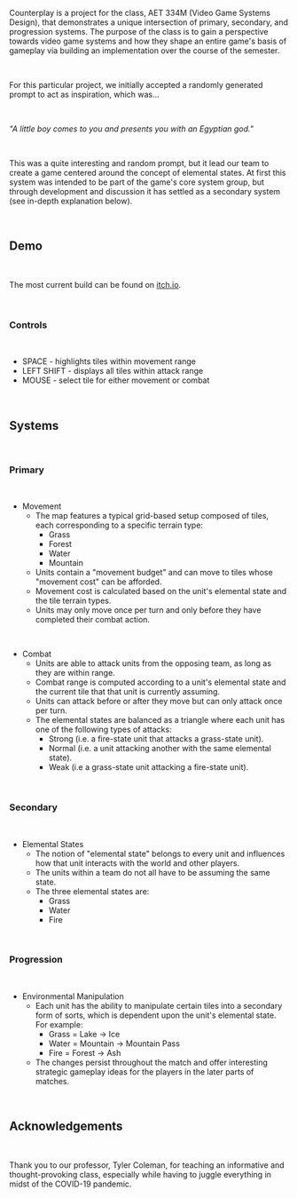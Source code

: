 Counterplay is a project for the class, AET 334M (Video Game Systems Design), that demonstrates a unique intersection of primary, secondary, and progression systems. The purpose of the class is to gain a perspective towards video game systems and how they shape an entire game's basis of gameplay via building an implementation over the course of the semester. 

<br>

For this particular project, we initially accepted a randomly generated prompt to act as inspiration, which was...

<br>

_"A little boy comes to you and presents you with an Egyptian god."_

<br>

This was a quite interesting and random prompt, but it lead our team to create a game centered around the concept of elemental states. At first this system was intended to be part of the game's core system group, but through development and discussion it has settled as a secondary system (see in-depth explanation below).

<br>

## Demo

<br>

The most current build can be found on <a href="https://maxwellmatt.itch.io/counterplay" target="_blank">itch.io</a>.

<br>

### Controls

<br>

- SPACE - highlights tiles within movement range
- LEFT SHIFT - displays all tiles within attack range
- MOUSE - select tile for either movement or combat

<br>

## Systems

<br>

### Primary

<br>

- Movement
    - The map features a typical grid-based setup composed of tiles, each corresponding to a specific terrain type:
        - Grass
        - Forest
        - Water
        - Mountain
    - Units contain a "movement budget" and can move to tiles whose "movement cost" can be afforded.
    - Movement cost is calculated based on the unit's elemental state and the tile terrain types.
    - Units may only move once per turn and only before they have completed their combat action.

<br>

- Combat
    - Units are able to attack units from the opposing team, as long as they are within range.
    - Combat range is computed according to a unit's elemental state and the current tile that that unit is currently assuming.
    - Units can attack before or after they move but can only attack once per turn.
    - The elemental states are balanced as a triangle where each unit has one of the following types of attacks:
        - Strong (i.e. a fire-state unit that attacks a grass-state unit).
        - Normal (i.e. a unit attacking another with the same elemental state).
        - Weak (i.e a grass-state unit attacking a fire-state unit).

<br>

### Secondary

<br>

- Elemental States
    - The notion of "elemental state" belongs to every unit and influences how that unit interacts with the world and other players.
    - The units within a team do not all have to be assuming the same state.
    - The three elemental states are:
        - Grass
        - Water 
        - Fire

<br>

### Progression

<br>

- Environmental Manipulation
    - Each unit has the ability to manipulate certain tiles into a secondary form of sorts, which is dependent upon the unit's elemental state. For example:
        - Grass = Lake -> Ice
        - Water = Mountain -> Mountain Pass
        - Fire = Forest -> Ash
    - The changes persist throughout the match and offer interesting strategic gameplay ideas for the players in the later parts of matches.

<br>

## Acknowledgements

<br>

Thank you to our professor, Tyler Coleman, for teaching an informative and thought-provoking class, especially while having to juggle everything in midst of the COVID-19 pandemic.